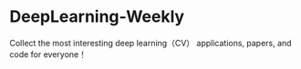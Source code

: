 # DeepLearning-Weekly
Collect the most interesting deep learning（CV） applications, papers, and code for everyone！
